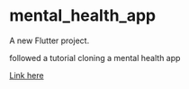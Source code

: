 # mental_health_app

A new Flutter project.

followed a tutorial cloning a mental health app

<a href="https://www.youtube.com/watch?v=eegl7of4g-o">Link here</a>
